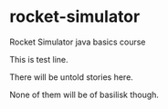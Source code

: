 # rocket-simulator
Rocket Simulator java basics course

This is test line.

There will be untold stories here.

None of them will be of basilisk though.
